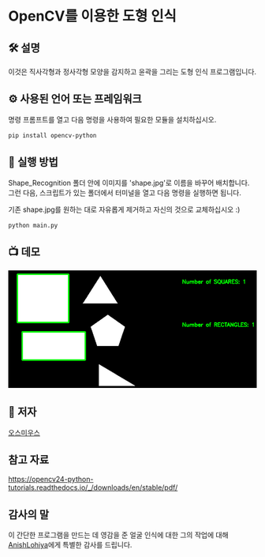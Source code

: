 # OpenCV를 이용한 도형 인식


## 🛠️ 설명
이것은 직사각형과 정사각형 모양을 감지하고 윤곽을 그리는 도형 인식 프로그램입니다.

## ⚙️ 사용된 언어 또는 프레임워크
<!--아래 줄을 삭제하고 원하는 내용을 추가하십시오 -->
명령 프롬프트를 열고 다음 명령을 사용하여 필요한 모듈을 설치하십시오.

```sh
pip install opencv-python
```


## 🌟 실행 방법
Shape_Recognition 폴더 안에 이미지를 'shape.jpg'로 이름을 바꾸어 배치합니다. 그런 다음, 스크립트가 있는 폴더에서 터미널을 열고 다음 명령을 실행하면 됩니다.


기존 shape.jpg를 원하는 대로 자유롭게 제거하고 자신의 것으로 교체하십시오 :)
```sh
python main.py
```

## 📺 데모

![데모 이미지](demo.png)

## 🤖 저자
[오스미우스](https://github.com/Osmiuth)

## 참고 자료

https://opencv24-python-tutorials.readthedocs.io/_/downloads/en/stable/pdf/

## 감사의 말

이 간단한 프로그램을 만드는 데 영감을 준 얼굴 인식에 대한 그의 작업에 대해 [AnishLohiya](https://github.com/AnishLohiya)에게 특별한 감사를 드립니다.
